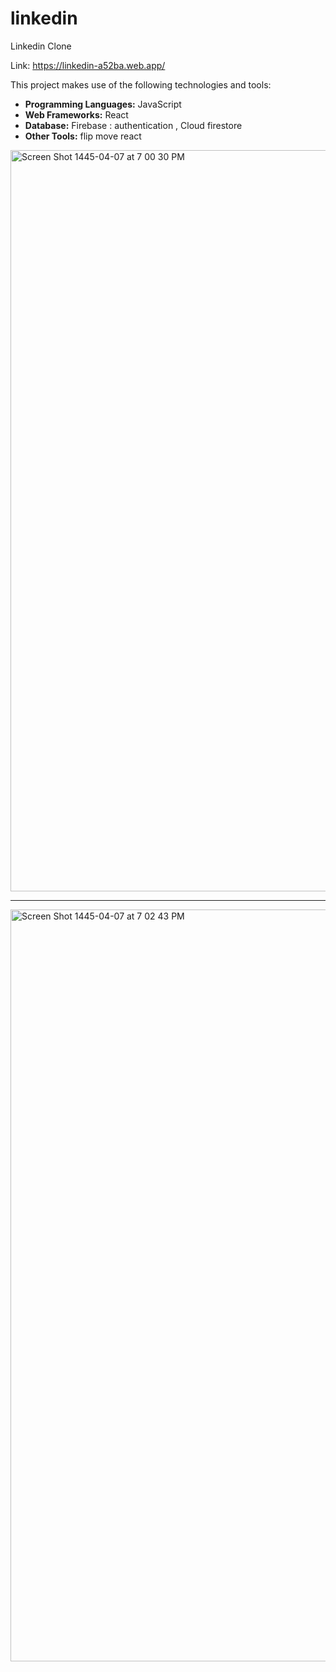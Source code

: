 # linkedin
 Linkedin Clone 
 
 Link: https://linkedin-a52ba.web.app/

 
This project makes use of the following technologies and tools:

- **Programming Languages:** JavaScript
- **Web Frameworks:** React
- **Database:** Firebase  : authentication , Cloud firestore 
- **Other Tools:** flip move react

<img width="1186" alt="Screen Shot 1445-04-07 at 7 00 30 PM" src="https://github.com/ShroogAlthubiti/linkedin/assets/48732692/f45b9a88-b11a-4705-9fc1-033865ad976b">

____________________

<img width="1203" alt="Screen Shot 1445-04-07 at 7 02 43 PM" src="https://github.com/ShroogAlthubiti/linkedin/assets/48732692/a31fae8f-c173-48bb-814c-afa6ae3f8e71">
